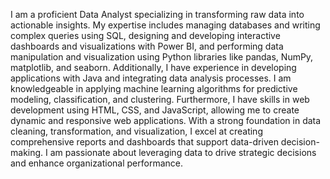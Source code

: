 I am a proficient Data Analyst specializing in transforming raw data into actionable insights. My expertise includes managing databases and writing complex queries using SQL, designing and developing interactive dashboards and visualizations with Power BI, and performing data manipulation and visualization using Python libraries like pandas, NumPy, matplotlib, and seaborn. Additionally, I have experience in developing applications with Java and integrating data analysis processes. I am knowledgeable in applying machine learning algorithms for predictive modeling, classification, and clustering. Furthermore, I have skills in web development using HTML, CSS, and JavaScript, allowing me to create dynamic and responsive web applications. With a strong foundation in data cleaning, transformation, and visualization, I excel at creating comprehensive reports and dashboards that support data-driven decision-making. I am passionate about leveraging data to drive strategic decisions and enhance organizational performance.
